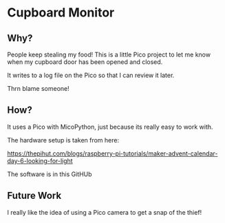 # Cupboard Monitor

## Why?

People keep stealing my food! This is a little Pico project to let me know when my cupboard door has been opened and closed.

It writes to a log file on the Pico so that I can review it later.

Thrn blame someone!

## How?

It uses a Pico with MicoPython, just because its really easy to work with.

The hardware setup is taken from here:

https://thepihut.com/blogs/raspberry-pi-tutorials/maker-advent-calendar-day-6-looking-for-light

The software is in this GitHUb

## Future Work

I really like the idea of using a Pico camera to get a snap of the thief! 